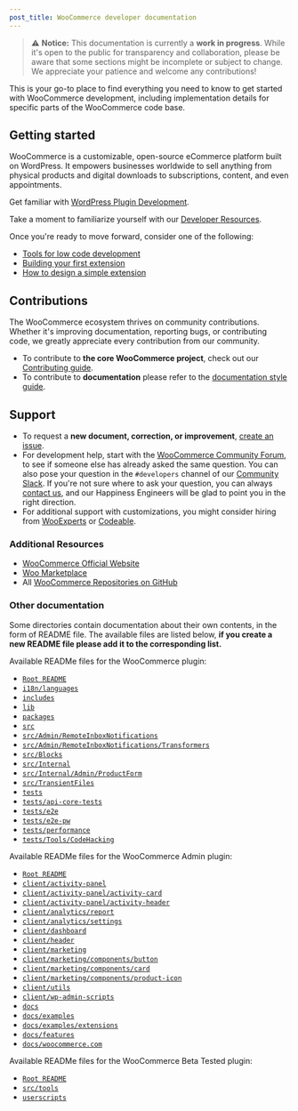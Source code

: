 ```yaml
---
post_title: WooCommerce developer documentation
---
```


> ⚠️ **Notice:** This documentation is currently a **work in progress**. While it's open to the public for transparency and collaboration, please be aware that some sections might be incomplete or subject to change. We appreciate your patience and welcome any contributions!

This is your go-to place to find everything you need to know to get started with WooCommerce development, including implementation details for specific parts of the WooCommerce code base. 

## Getting started

WooCommerce is a customizable, open-source eCommerce platform built on WordPress. It empowers businesses worldwide to sell anything from physical products and digital downloads to subscriptions, content, and even appointments.

Get familiar with [WordPress Plugin Development](https://developer.wordpress.org/plugins/).

Take a moment to familiarize yourself with our [Developer Resources](https://developer.wordpress.org/plugins/plugin-basics/).

Once you're ready to move forward, consider one of the following:

- [Tools for low code development](getting-started/tools-for-low-code-development.md)
- [Building your first extension](extension-development/building-your-first-extension.md)
- [How to design a simple extension](extension-development/how-to-design-a-simple-extension.md)

## Contributions

The WooCommerce ecosystem thrives on community contributions. Whether it's improving documentation, reporting bugs, or contributing code, we greatly appreciate every contribution from our community. 

- To contribute to **the core WooCommerce project**, check out our [Contributing guide](https://github.com/woocommerce/woocommerce/blob/trunk/.github/CONTRIBUTING.md).
- To contribute to **documentation** please refer to the [documentation style guide](style-guide.md).

## Support

- To request a **new document, correction, or improvement**, [create an issue](https://github.com/woocommerce/woodocs/issues/new/choose).
- For development help, start with the [WooCommerce Community Forum](https://wordpress.org/support/plugin/woocommerce/), to see if someone else has already asked the same question. You can also pose your question in the `#developers` channel of our [Community Slack](https://woocommerce.com/community-slack/). If you're not sure where to ask your question, you can always [contact us](https://woocommerce.com/contact-us/), and our Happiness Engineers will be glad to point you in the right direction.
- For additional support with customizations, you might consider hiring from [WooExperts](https://woocommerce.com/experts/) or [Codeable](https://codeable.io/).

### Additional Resources

- [WooCommerce Official Website](https://woocommerce.com/)
- [Woo Marketplace](https://woocommerce.com/marketplace)
- All [WooCommerce Repositories on GitHub](https://woocommerce.github.io/)

### Other documentation

Some directories contain documentation about their own contents, in the form of README file. The available files are listed below, **if you create a new README file please add it to the corresponding list.**

Available READMe files for the WooCommerce plugin: 

- [`Root README`](https://github.com/woocommerce/woocommerce/blob/trunk/plugins/woocommerce/README.md)
- [`i18n/languages`](https://github.com/woocommerce/woocommerce/blob/trunk/plugins/woocommerce/i18n/languages/README.md)
- [`includes`](https://github.com/woocommerce/woocommerce/blob/trunk/plugins/woocommerce/includes/README.md)
- [`lib`](https://github.com/woocommerce/woocommerce/blob/trunk/plugins/woocommerce/lib/README.md)
- [`packages`](https://github.com/woocommerce/woocommerce/blob/trunk/plugins/woocommerce/packages/README.md)
- [`src`](https://github.com/woocommerce/woocommerce/blob/trunk/plugins/woocommerce/src/README.md)
- [`src/Admin/RemoteInboxNotifications`](https://github.com/woocommerce/woocommerce/blob/trunk/plugins/woocommerce/src/Admin/RemoteInboxNotifications/README.md)
- [`src/Admin/RemoteInboxNotifications/Transformers`](https://github.com/woocommerce/woocommerce/blob/trunk/plugins/woocommerce/src/Admin/RemoteInboxNotifications/Transformers/README.md)
- [`src/Blocks`](https://github.com/woocommerce/woocommerce/blob/trunk/plugins/woocommerce/src/Blocks/README.md)
- [`src/Internal`](https://github.com/woocommerce/woocommerce/blob/trunk/plugins/woocommerce/src/Internal/README.md)
- [`src/Internal/Admin/ProductForm`](https://github.com/woocommerce/woocommerce/blob/trunk/plugins/woocommerce/src/Internal/Admin/ProductForm/README.md)
- [`src/TransientFiles`](https://github.com/woocommerce/woocommerce/blob/trunk/plugins/woocommerce/src/TransientFiles/README.md)
- [`tests`](https://github.com/woocommerce/woocommerce/blob/trunk/plugins/woocommerce/tests/README.md)
- [`tests/api-core-tests`](https://github.com/woocommerce/woocommerce/blob/trunk/plugins/woocommerce/tests/api-core-tests/README.md)
- [`tests/e2e`](https://github.com/woocommerce/woocommerce/blob/trunk/plugins/woocommerce/tests/e2e/README.md)
- [`tests/e2e-pw`](https://github.com/woocommerce/woocommerce/blob/trunk/plugins/woocommerce/tests/e2e-pw/README.md)
- [`tests/performance`](https://github.com/woocommerce/woocommerce/blob/trunk/plugins/woocommerce/tests/performance/README.md)
- [`tests/Tools/CodeHacking`](https://github.com/woocommerce/woocommerce/blob/trunk/plugins/woocommerce/tests/Tools/CodeHacking/README.md)

Available READMe files for the WooCommerce Admin plugin:

- [`Root README`](https://github.com/woocommerce/woocommerce/blob/trunk/plugins/woocommerce-admin/README.md)
- [`client/activity-panel`](https://github.com/woocommerce/woocommerce/blob/trunk/plugins/woocommerce-admin/client/activity-panel/README.md)
- [`client/activity-panel/activity-card`](https://github.com/woocommerce/woocommerce/blob/trunk/plugins/woocommerce-admin/client/activity-panel/activity-card/README.md)
- [`client/activity-panel/activity-header`](https://github.com/woocommerce/woocommerce/blob/trunk/plugins/woocommerce-admin/client/activity-panel/activity-header/README.md)
- [`client/analytics/report`](https://github.com/woocommerce/woocommerce/blob/trunk/plugins/woocommerce-admin/client/analytics/report/README.md)
- [`client/analytics/settings`](https://github.com/woocommerce/woocommerce/blob/trunk/plugins/woocommerce-admin/client/analytics/settings/README.md)
- [`client/dashboard`](https://github.com/woocommerce/woocommerce/blob/trunk/plugins/woocommerce-admin/client/dashboard/README.md)
- [`client/header`](https://github.com/woocommerce/woocommerce/blob/trunk/plugins/woocommerce-admin/client/header/README.md)
- [`client/marketing`](https://github.com/woocommerce/woocommerce/blob/trunk/plugins/woocommerce-admin/client/marketing/README.md)
- [`client/marketing/components/button`](https://github.com/woocommerce/woocommerce/blob/trunk/plugins/woocommerce-admin/client/marketing/components/button/README.md)
- [`client/marketing/components/card`](https://github.com/woocommerce/woocommerce/blob/trunk/plugins/woocommerce-admin/client/marketing/components/card/README.md)
- [`client/marketing/components/product-icon`](https://github.com/woocommerce/woocommerce/blob/trunk/plugins/woocommerce-admin/client/marketing/components/product-icon/README.md)
- [`client/utils`](https://github.com/woocommerce/woocommerce/blob/trunk/plugins/woocommerce-admin/client/utils/README.md)
- [`client/wp-admin-scripts`](https://github.com/woocommerce/woocommerce/blob/trunk/plugins/woocommerce-admin/client/wp-admin-scripts/README.md)
- [`docs`](https://github.com/woocommerce/woocommerce/blob/trunk/plugins/woocommerce-admin/docs/README.md)
- [`docs/examples`](https://github.com/woocommerce/woocommerce/blob/trunk/plugins/woocommerce-admin/docs/examples/README.md)
- [`docs/examples/extensions`](https://github.com/woocommerce/woocommerce/blob/trunk/plugins/woocommerce-admin/docs/examples/extensions/README.md)
- [`docs/features`](https://github.com/woocommerce/woocommerce/blob/trunk/plugins/woocommerce-admin/docs/features/README.md)
- [`docs/woocommerce.com`](https://github.com/woocommerce/woocommerce/blob/trunk/plugins/woocommerce-admin/docs/woocommerce.com/README.md)

Available READMe files for the WooCommerce Beta Tested plugin:

- [`Root README`](https://github.com/woocommerce/woocommerce/blob/trunk/plugins/woocommerce-beta-tester/README.md)
- [`src/tools`](https://github.com/woocommerce/woocommerce/blob/trunk/plugins/woocommerce-beta-tester/src/tools/README.md)
- [`userscripts`](https://github.com/woocommerce/woocommerce/blob/trunk/plugins/woocommerce-beta-tester/userscripts/README.md)
